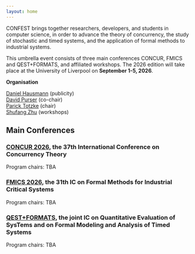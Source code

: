 ```yaml
---
layout: home
---
```

CONFEST brings together researchers, developers, and students in computer science, in order to advance the theory of concurrency, the study of stochastic and timed systems, and the application of formal methods to industrial systems. 

This umbrella event consists of three main conferences CONCUR, FMICS and QEST+FORMATS, and affiliated workshops.
The 2026 edition will take place at the University of Liverpool on **September 1-5, 2026**.


**Organisation**

[Daniel Hausmann](https://www.csc.liv.ac.uk/~hausmann/) (publicity)  
[David Purser](https://www.davidpurser.net) (co-chair)  
[Parick Totzke](https://www.csc.liv.ac.uk/~patrick/) (chair)  
[Shufang Zhu](https://shufang-zhu.github.io) (workshops)  

## Main Conferences

### [CONCUR 2026](https://confest-2026.github.io/concur), the 37th International Conference on Concurrency Theory

Program chairs: TBA

### [FMICS 2026](https://fmics2025-ag-sks-websites-135be46425c7ded8977ddfe65ca7e22ac5bee.zivgitlabpages.uni-muenster.de//), the 31th IC on Formal Methods for Industrial Critical Systems

Program chairs: TBA

### [QEST+FORMATS](https://www.qest-formats.org/), the joint IC on Quantitative Evaluation of SysTems and on Formal Modeling and Analysis of Timed Systems
Program chairs: TBA
